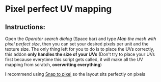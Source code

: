 # Pixel perfect UV mapping

## Instructions:

Open the *Operator search dialog* (Space bar) and type *Map the mesh with pixel perfect size*, then you can set your desired pixels per unit and the texture size. The only thing left for you to do is to place the UVs correctly, this addon **only handles the size of your UVs** (Don't try to place your UVs first because everytime this script gets called, it will make all the UV mapping from scratch, **overwriting everything**)

I recommend using [Snap to pixel](https://docs.blender.org/manual/en/dev/editors/uv_image/uv/editing/layout.html?#uv-options) so the layout sits perfectly on pixels
